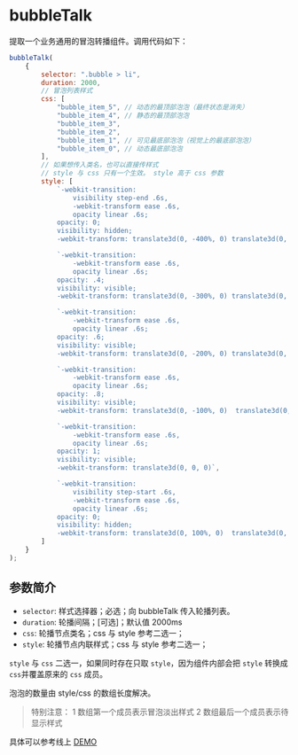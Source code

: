# bubbleTalk

提取一个业务通用的冒泡转播组件。调用代码如下：

```javascript
bubbleTalk(
	{
		selector: ".bubble > li", 
		duration: 2000, 
		// 冒泡列表样式
		css: [ 
			"bubble_item_5", // 动态的最顶部泡泡（最终状态是消失）
			"bubble_item_4", // 静态的最顶部泡泡 
			"bubble_item_3", 
			"bubble_item_2", 
			"bubble_item_1", // 可见最底部泡泡（视觉上的最底部泡泡）
			"bubble_item_0", // 动态最底部泡泡
		], 
		// 如果想传入类名，也可以直接传样式
		// style 与 css 只有一个生效。 style 高于 css 参数
		style: [
			`-webkit-transition: 
				visibility step-end .6s,
				-webkit-transform ease .6s, 
				opacity linear .6s; 
			opacity: 0; 
			visibility: hidden; 
			-webkit-transform: translate3d(0, -400%, 0) translate3d(0, -20px, 0)`, 

			`-webkit-transition: 
				-webkit-transform ease .6s, 
				opacity linear .6s; 
			opacity: .4; 
			visibility: visible; 
			-webkit-transform: translate3d(0, -300%, 0) translate3d(0, -15px, 0)`, 

			`-webkit-transition: 
				-webkit-transform ease .6s, 
				opacity linear .6s; 
			opacity: .6; 
			visibility: visible; 
			-webkit-transform: translate3d(0, -200%, 0) translate3d(0, -10px, 0)`, 

			`-webkit-transition: 
				-webkit-transform ease .6s, 
				opacity linear .6s; 
			opacity: .8; 
			visibility: visible; 
			-webkit-transform: translate3d(0, -100%, 0)  translate3d(0, -5px, 0)`, 

			`-webkit-transition: 
				-webkit-transform ease .6s, 
				opacity linear .6s; 
			opacity: 1; 
			visibility: visible; 
			-webkit-transform: translate3d(0, 0, 0)`, 

			`-webkit-transition: 
				visibility step-start .6s, 
				-webkit-transform ease .6s, 
				opacity linear .6s; 
			opacity: 0; 
			visibility: hidden; 
			-webkit-transform: translate3d(0, 100%, 0)  translate3d(0, 5px, 0)`, 
		]
	}
); 
```

## 参数简介

- `selector`: 样式选择器；必选；向 bubbleTalk 传入轮播列表。
- `duration`: 轮播间隔；[可选]；默认值 2000ms
- `css`: 轮播节点类名；css 与 style 参考二选一； 
- `style`: 轮播节点内联样式；css 与 style 参考二选一； 

`style` 与 `css` 二选一，如果同时存在只取 `style`，因为组件内部会把 `style` 转换成 `css`并覆盖原来的 `css` 成员。

泡泡的数量由 style/css 的数组长度解决。

>特别注意：
1 数组第一个成员表示冒泡淡出样式
2 数组最后一个成员表示待显示样式

具体可以参考线上 [DEMO](https://leeenx.github.io/bubbleTalk/bubbleTalk.html)







